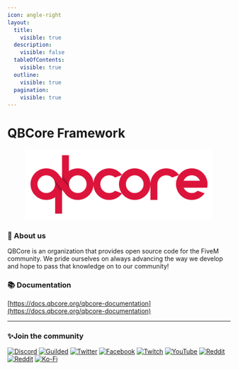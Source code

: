 ```yaml
---
icon: angle-right
layout:
  title:
    visible: true
  description:
    visible: false
  tableOfContents:
    visible: true
  outline:
    visible: true
  pagination:
    visible: true
---
```


# QBCore Framework

<figure><img src="../../../../.gitbook/assets/image (1) (1) (1).png" alt=""><figcaption></figcaption></figure>

### 👋 About us

QBCore is an organization that provides open source code for the FiveM community. We pride ourselves on always advancing the way we develop and hope to pass that knowledge on to our community!

### 📚 Documentation

[https://docs.qbcore.org/qbcore-documentation](https://docs.qbcore.org/qbcore-documentation)

***

### ✨Join the community <a href="#join-the-community" id="join-the-community"></a>

[![Discord](https://img.shields.io/badge/Discord-%237289DA.svg?style=for-the-badge\&logo=discord\&logoColor=white)](https://discord.gg/qbcore) [![Guilded](https://img.shields.io/badge/Guilded-F4C400.svg?style=for-the-badge\&logo=guilded\&logoColor=white)](https://guilded.gg/qbcore) [![Twitter](https://img.shields.io/badge/Twitter-%231DA1F2.svg?style=for-the-badge\&logo=Twitter\&logoColor=white)](https://twitter.com/qbcoreframework) [![Facebook](https://img.shields.io/badge/Facebook-%231877F2.svg?style=for-the-badge\&logo=Facebook\&logoColor=white)](https://www.facebook.com/groups/568926937910479) [![Twitch](https://img.shields.io/badge/Twitch-%239146FF.svg?style=for-the-badge\&logo=Twitch\&logoColor=white)](https://www.twitch.tv/kakarotqb) [![YouTube](https://img.shields.io/badge/YouTube-%23FF0000.svg?style=for-the-badge\&logo=YouTube\&logoColor=white)](https://www.youtube.com/c/QBCoreFramework) [![Reddit](https://docs.qbcore.org/\~gitbook/image?url=https%3A%2F%2Fimg.shields.io%2Fbadge%2FReddit-FF4500%3Fstyle%3Dfor-the-badge%26logo%3Dreddit%26logoColor%3Dwhite\&width=300\&dpr=4\&quality=100\&sign=17a305c\&sv=1)](https://www.reddit.com/r/qbcore/) [![Reddit](https://docs.qbcore.org/\~gitbook/image?url=https%3A%2F%2Fimg.shields.io%2Fbadge%2FReddit-FF4500%3Fstyle%3Dfor-the-badge%26logo%3Dreddit%26logoColor%3Dwhite\&width=300\&dpr=4\&quality=100\&sign=17a305c\&sv=1)](https://www.reddit.com/r/qbrcore/) [![Ko-Fi](https://docs.qbcore.org/\~gitbook/image?url=https%3A%2F%2Fimg.shields.io%2Fbadge%2FKo--fi-F16061%3Fstyle%3Dfor-the-badge%26logo%3Dko-fi%26logoColor%3Dwhite\&width=300\&dpr=4\&quality=100\&sign=d09ffe16\&sv=1)](https://ko-fi.com/kakarot)
